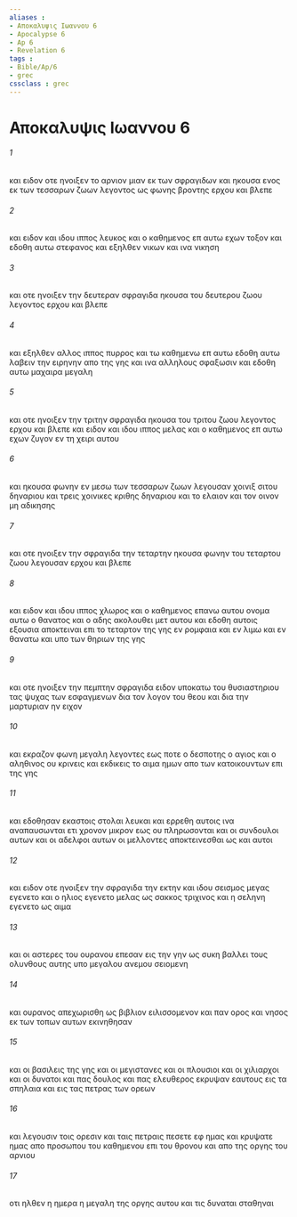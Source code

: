 ```yaml
---
aliases : 
- Αποκαλυψις Ιωαννου 6
- Apocalypse 6
- Ap 6
- Revelation 6
tags : 
- Bible/Ap/6
- grec
cssclass : grec
---
```


# Αποκαλυψις Ιωαννου 6

###### 1
και ειδον οτε ηνοιξεν το αρνιον μιαν εκ των σφραγιδων και ηκουσα ενος εκ των τεσσαρων ζωων λεγοντος ως φωνης βροντης ερχου και βλεπε
###### 2
και ειδον και ιδου ιππος λευκος και ο καθημενος επ αυτω εχων τοξον και εδοθη αυτω στεφανος και εξηλθεν νικων και ινα νικηση
###### 3
και οτε ηνοιξεν την δευτεραν σφραγιδα ηκουσα του δευτερου ζωου λεγοντος ερχου και βλεπε
###### 4
και εξηλθεν αλλος ιππος πυρρος και τω καθημενω επ αυτω εδοθη αυτω λαβειν την ειρηνην απο της γης και ινα αλληλους σφαξωσιν και εδοθη αυτω μαχαιρα μεγαλη
###### 5
και οτε ηνοιξεν την τριτην σφραγιδα ηκουσα του τριτου ζωου λεγοντος ερχου και βλεπε και ειδον και ιδου ιππος μελας και ο καθημενος επ αυτω εχων ζυγον εν τη χειρι αυτου
###### 6
και ηκουσα φωνην εν μεσω των τεσσαρων ζωων λεγουσαν χοινιξ σιτου δηναριου και τρεις χοινικες κριθης δηναριου και το ελαιον και τον οινον μη αδικησης
###### 7
και οτε ηνοιξεν την σφραγιδα την τεταρτην ηκουσα φωνην του τεταρτου ζωου λεγουσαν ερχου και βλεπε
###### 8
και ειδον και ιδου ιππος χλωρος και ο καθημενος επανω αυτου ονομα αυτω ο θανατος και ο αδης ακολουθει μετ αυτου και εδοθη αυτοις εξουσια αποκτειναι επι το τεταρτον της γης εν ρομφαια και εν λιμω και εν θανατω και υπο των θηριων της γης
###### 9
και οτε ηνοιξεν την πεμπτην σφραγιδα ειδον υποκατω του θυσιαστηριου τας ψυχας των εσφαγμενων δια τον λογον του θεου και δια την μαρτυριαν ην ειχον
###### 10
και εκραζον φωνη μεγαλη λεγοντες εως ποτε ο δεσποτης ο αγιος και ο αληθινος ου κρινεις και εκδικεις το αιμα ημων απο των κατοικουντων επι της γης
###### 11
και εδοθησαν εκαστοις στολαι λευκαι και ερρεθη αυτοις ινα αναπαυσωνται ετι χρονον μικρον εως ου πληρωσονται και οι συνδουλοι αυτων και οι αδελφοι αυτων οι μελλοντες αποκτεινεσθαι ως και αυτοι
###### 12
και ειδον οτε ηνοιξεν την σφραγιδα την εκτην και ιδου σεισμος μεγας εγενετο και ο ηλιος εγενετο μελας ως σακκος τριχινος και η σεληνη εγενετο ως αιμα
###### 13
και οι αστερες του ουρανου επεσαν εις την γην ως συκη βαλλει τους ολυνθους αυτης υπο μεγαλου ανεμου σειομενη
###### 14
και ουρανος απεχωρισθη ως βιβλιον ειλισσομενον και παν ορος και νησος εκ των τοπων αυτων εκινηθησαν
###### 15
και οι βασιλεις της γης και οι μεγιστανες και οι πλουσιοι και οι χιλιαρχοι και οι δυνατοι και πας δουλος και πας ελευθερος εκρυψαν εαυτους εις τα σπηλαια και εις τας πετρας των ορεων
###### 16
και λεγουσιν τοις ορεσιν και ταις πετραις πεσετε εφ ημας και κρυψατε ημας απο προσωπου του καθημενου επι του θρονου και απο της οργης του αρνιου
###### 17
οτι ηλθεν η ημερα η μεγαλη της οργης αυτου και τις δυναται σταθηναι
